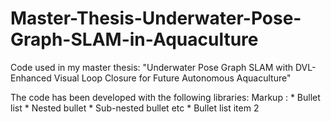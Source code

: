 # Master-Thesis-Underwater-Pose-Graph-SLAM-in-Aquaculture
Code used in my master thesis: "Underwater Pose Graph SLAM with DVL-Enhanced Visual Loop Closure for Future Autonomous Aquaculture"

The code has been developed with the following libraries:
 Markup : * Bullet list
              * Nested bullet
                  * Sub-nested bullet etc
          * Bullet list item 2
